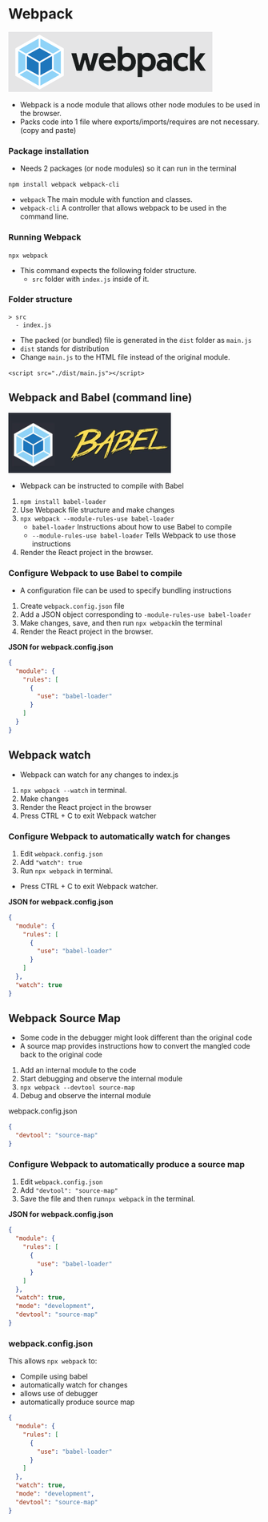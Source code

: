 # Webpack

<img src="../assets/images/webpack.png" height="120">

- Webpack is a node module that allows other node modules to be used in the browser.
- Packs code into 1 file where exports/imports/requires are not necessary. (copy and paste)

### Package installation

- Needs 2 packages (or node modules) so it can run in the terminal

`npm install webpack webpack-cli`

- `webpack` The main module with function and classes.
- `webpack-cli` A controller that allows webpack to be used in the command line.

### Running Webpack

`npx webpack`

- This command expects the following folder structure.
  - `src` folder with `index.js` inside of it.

### Folder structure

```
> src
  - index.js
```

- The packed (or bundled) file is generated in the `dist` folder as `main.js`
- `dist` stands for distribution
- Change `main.js` to the HTML file instead of the original module.

`<script src="./dist/main.js"></script>`

## Webpack and Babel (command line)

<img src="../assets/images/webpack_babel.png" height="120">

- Webpack can be instructed to compile with Babel

1. `npm install babel-loader`
2. Use Webpack file structure and make changes
3. `npx webpack --module-rules-use babel-loader`
   - `babel-loader` Instructions about how to use Babel to compile
   - `--module-rules-use babel-loader` Tells Webpack to use those instructions
4. Render the React project in the browser.

### Configure Webpack to use Babel to compile

- A configuration file can be used to specify bundling instructions

1. Create `webpack.config.json` file
2. Add a JSON object corresponding to `-module-rules-use babel-loader`
3. Make changes, save, and then run `npx webpack`in the terminal
4. Render the React project in the browser.

<b>JSON for webpack.config.json</b>

```json
{
  "module": {
    "rules": [
      {
        "use": "babel-loader"
      }
    ]
  }
}
```

## Webpack watch

- Webpack can watch for any changes to index.js

1. `npx webpack --watch` in terminal.
2. Make changes
3. Render the React project in the browser
4. Press CTRL + C to exit Webpack watcher

### Configure Webpack to automatically watch for changes

1. Edit `webpack.config.json`
2. Add `"watch": true`
3. Run `npx webpack` in terminal.

- Press CTRL + C to exit Webpack watcher.

<b>JSON for webpack.config.json</b>

```json
{
  "module": {
    "rules": [
      {
        "use": "babel-loader"
      }
    ]
  },
  "watch": true
}
```

## Webpack Source Map

- Some code in the debugger might look different than the original code
- A source map provides instructions how to convert the mangled code back to the original code

1. Add an internal module to the code
2. Start debugging and observe the internal module
3. `npx webpack --devtool source-map`
4. Debug and observe the internal module

webpack.config.json

```json
{
  "devtool": "source-map"
}
```

### Configure Webpack to automatically produce a source map

1. Edit `webpack.config.json`
2. Add `"devtool": "source-map"`
3. Save the file and then run`npx webpack` in the terminal.

<b>JSON for webpack.config.json</b>

```json
{
  "module": {
    "rules": [
      {
        "use": "babel-loader"
      }
    ]
  },
  "watch": true,
  "mode": "development",
  "devtool": "source-map"
}
```

### webpack.config.json

This allows `npx webpack` to:

- Compile using babel
- automatically watch for changes
- allows use of debugger
- automatically produce source map

```json
{
  "module": {
    "rules": [
      {
        "use": "babel-loader"
      }
    ]
  },
  "watch": true,
  "mode": "development",
  "devtool": "source-map"
}
```
